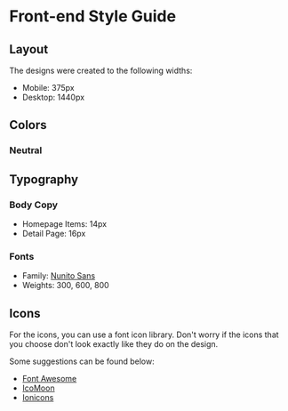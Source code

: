 # Front-end Style Guide

## Layout

The designs were created to the following widths:

- Mobile: 375px
- Desktop: 1440px

## Colors

### Neutral

<!-- - Dark Blue (Dark Mode Elements): hsl(209, 23%, 22%) -->
<!-- - White (Dark Mode Text & Light Mode Elements): hsl(0, 0%, 100%) -->
<!-- - Very Dark Blue (Light Mode Text): hsl(200, 15%, 8%) -->
<!-- - Dark Gray (Light Mode Input): hsl(0, 0%, 52%) -->
<!-- - Very Dark Blue (Dark Mode Background): hsl(207, 26%, 17%)
- Very Light Gray (Light Mode Background): hsl(0, 0%, 98%) -->

## Typography

### Body Copy

- Homepage Items: 14px
- Detail Page: 16px 

### Fonts

- Family: [Nunito Sans](https://fonts.google.com/specimen/Nunito+Sans)
- Weights: 300, 600, 800

## Icons

For the icons, you can use a font icon library. Don't worry if the icons that you choose don't look exactly like they do on the design.

Some suggestions can be found below:

- [Font Awesome](https://fontawesome.com)
- [IcoMoon](https://icomoon.io)
- [Ionicons](https://ionicons.com)

